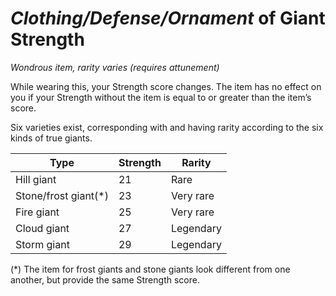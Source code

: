 # *Clothing/Defense/Ornament* of Giant Strength
*Wondrous item, rarity varies (requires attunement)*

While wearing this, your Strength score changes. The item has no effect on you if your Strength without the item is equal to or greater than the item’s score.

Six varieties exist, corresponding with and having rarity according to the six kinds of true giants.

Type    | Strength | Rarity
------- | -------- | ------
Hill giant | 21 | Rare
Stone/frost giant(*) | 23 | Very rare
Fire giant | 25 | Very rare
Cloud giant | 27 | Legendary
Storm giant | 29 | Legendary

(*) The item for frost giants and stone giants look different from one another, but provide the same Strength score.
